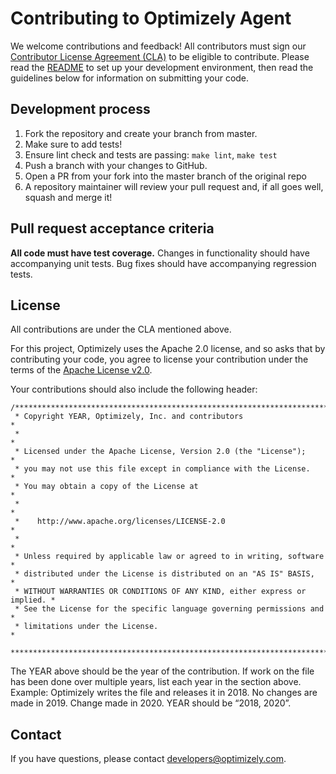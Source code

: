 # Contributing to Optimizely Agent

We welcome contributions and feedback! All contributors must sign our [Contributor License Agreement (CLA)](https://docs.google.com/a/optimizely.com/forms/d/e/1FAIpQLSf9cbouWptIpMgukAKZZOIAhafvjFCV8hS00XJLWQnWDFtwtA/viewform) to be eligible to contribute. Please read the [README](README.md) to set up your development environment, then read the guidelines below for information on submitting your code.

## Development process

1. Fork the repository and create your branch from master.
2. Make sure to add tests!
3. Ensure lint check and tests are passing: `make lint`, `make test`
4. Push a branch with your changes to GitHub.
5. Open a PR from your fork into the master branch of the original repo
6. A repository maintainer will review your pull request and, if all goes well, squash and merge it!

## Pull request acceptance criteria

**All code must have test coverage.** Changes in functionality should have accompanying unit tests. Bug fixes should have accompanying regression tests.

## License

All contributions are under the CLA mentioned above.

For this project, Optimizely uses the Apache 2.0 license, and so asks that by contributing your code, you agree to license your contribution under the terms of the [Apache License v2.0](http://www.apache.org/licenses/LICENSE-2.0).

Your contributions should also include the following header:
```
/****************************************************************************
 * Copyright YEAR, Optimizely, Inc. and contributors                        *
 *                                                                          *
 * Licensed under the Apache License, Version 2.0 (the "License");          *
 * you may not use this file except in compliance with the License.         *
 * You may obtain a copy of the License at                                  *
 *                                                                          *
 *    http://www.apache.org/licenses/LICENSE-2.0                            *
 *                                                                          *
 * Unless required by applicable law or agreed to in writing, software      *
 * distributed under the License is distributed on an "AS IS" BASIS,        *
 * WITHOUT WARRANTIES OR CONDITIONS OF ANY KIND, either express or implied. *
 * See the License for the specific language governing permissions and      *
 * limitations under the License.                                           *
 ***************************************************************************/

```

The YEAR above should be the year of the contribution. If work on the file has been done over multiple years, list each year in the section above. Example: Optimizely writes the file and releases it in 2018. No changes are made in 2019. Change made in 2020. YEAR should be “2018, 2020”.

## Contact

If you have questions, please contact developers@optimizely.com.
